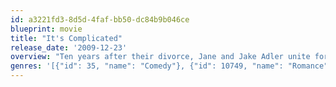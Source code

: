 ```yaml
---
id: a3221fd3-8d5d-4faf-bb50-dc84b9b046ce
blueprint: movie
title: "It's Complicated"
release_date: '2009-12-23'
overview: "Ten years after their divorce, Jane and Jake Adler unite for their son's college graduation and unexpectedly end up sleeping together. But Jake is married, and Jane is embarking on a new romance with her architect. Now, she has to sort out her life – just when she thought she had it all figured out."
genres: '[{"id": 35, "name": "Comedy"}, {"id": 10749, "name": "Romance"}]'
---
```

